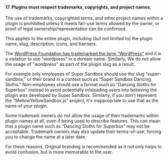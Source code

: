 <h4>17. Plugins must respect trademarks, copyrights, and project names.</h4>

The use of trademarks, copyrighted terms, and other project names within a plugin is prohibited unless it meets fair-use terms allowed by the owner, or proof of legal ownership/representation can be confirmed.

This applies to the entire plugin, including (but not limited to) the plugin name, slug, description, icons, and banners.

The <a href="http://wordpressfoundation.org/trademark-policy/">WordPress Foundation has trademarked the term “WordPress”</a> and it is a violation to use “wordpress” in a domain name. Similarly, We do not allow the usage of "wordpress" as part of the plugin slug as a result.

For example only employees of Super Sandbox should use the slug “super-sandbox," or their brand in a context such as “Super Sandbox Dancing Sloths.” Non-employees should use a format such as “Dancing Sloths for Superbox” instead to avoid potentially misleading users into believing the plugin was developed by Super Sandbox. Similarly, if you don't represent the "MellowYellowSandbox.js" project, it's inappropriate to use that as the name of your plugin.

Some trademark owners do not allow the usage of their trademarks within plugin names at all, even if being used to describe features. This can mean that a plugin name such as “Dancing Sloths for Superbox” may not be acceptable. Trademark owners may also update their terms-of-use, forcing you to change the name at a later date.

For these reasons, Original branding is recommended as it not only helps to avoid confusion, but is more memorable to the user.

